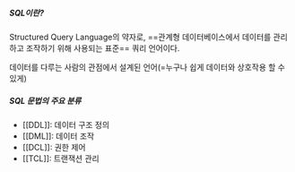##### SQL이란?
Structured Query Language의 약자로, ==관계형 데이터베이스에서 데이터를 관리하고 조작하기 위해 사용되는 표준== 쿼리 언어이다.

데이터를 다루는 사람의 관점에서 설계된 언어(=누구나 쉽게 데이터와 상호작용 할 수 있게)

##### SQL 문법의 주요 분류
- [[DDL]]: 데이터 구조 정의
- [[DML]]: 데이터 조작
- [[DCL]]: 권한 제어
- [[TCL]]: 트랜잭션 관리

